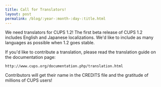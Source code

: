 ```yaml
---
title: Call for Translators!
layout: post
permalink: /blog/:year-:month-:day-:title.html
---
```


We need translators for CUPS 1.2! The first beta release of CUPS 1.2 includes English and Japanese localizations. We'd like to include as many languages as possible when 1.2 goes stable.

If you'd like to contribute a translation, please read the translation guide on the documentation page:

    http://www.cups.org/documentation.php/translation.html

Contributors will get their name in the CREDITS file and the gratitude of millions of CUPS users!

